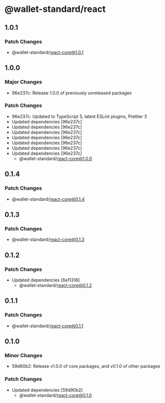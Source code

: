 # @wallet-standard/react

## 1.0.1

### Patch Changes

- @wallet-standard/react-core@1.0.1

## 1.0.0

### Major Changes

- 96e237c: Release 1.0.0 of previously unreleased packages

### Patch Changes

- 96e237c: Updated to TypeScript 5, latest ESLint plugins, Prettier 3
- Updated dependencies [96e237c]
- Updated dependencies [96e237c]
- Updated dependencies [96e237c]
- Updated dependencies [96e237c]
- Updated dependencies [96e237c]
- Updated dependencies [96e237c]
- Updated dependencies [96e237c]
    - @wallet-standard/react-core@1.0.0

## 0.1.4

### Patch Changes

- @wallet-standard/react-core@0.1.4

## 0.1.3

### Patch Changes

- @wallet-standard/react-core@0.1.3

## 0.1.2

### Patch Changes

- Updated dependencies [6e11316]
    - @wallet-standard/react-core@0.1.2

## 0.1.1

### Patch Changes

- @wallet-standard/react-core@0.1.1

## 0.1.0

### Minor Changes

- 59d90b2: Release v1.0.0 of core packages, and v0.1.0 of other packages

### Patch Changes

- Updated dependencies [59d90b2]
    - @wallet-standard/react-core@0.1.0
